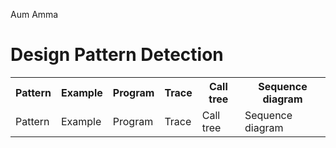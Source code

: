 Aum Amma

# Design Pattern Detection

<table>
  <tr>
    <th>Pattern</th>
    <th>Example</th>
    <th>Program</th>
    <th>Trace</th>
    <th>Call tree</th>
    <th>Sequence diagram</th>
  </tr>
  <tr>
    <td>Pattern</td>
    <td>Example</td>
    <td>Program</td>
    <td>Trace</td>
    <td>Call tree</td>
    <td>Sequence diagram</td>
  </tr>

</table>
